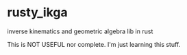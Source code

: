 # rusty_ikga
inverse kinematics and geometric algebra lib in rust

This is NOT USEFUL nor complete. I'm just learning this stuff.
